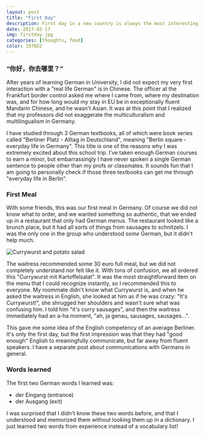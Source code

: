 ```yaml
---
layout: post
title: "First Day"
description: First day in a new country is always the most interesting part of a journey.
date: 2017-02-17
img: firstday.jpg
categories: [thoughts, food]
color: 1976D2
---
```


### “你好，你去哪里？”

After years of learning German in University, I did not expect my very first interaction with a "real life German" is in Chinese. The officer at the Frankfurt border control asked me where I came from, where my destination was, and for how long would my stay in EU be in exceptionally fluent Mandarin Chinese, and he wasn't Asian. It was at this point that I realized that my professors did not exaggerate the multiculturalism and multilingualism in Germany.

I have studied through 3 German textbooks, all of which were book series called "Berliner Platz - Alltag in Deutschland", meaning "Berlin square - everyday life in Germany". This title is one of the reasons why I was extremely excited about this school trip. I’ve taken enough German courses to earn a minor, but embarrassingly I have never spoken a single German sentence to people other than my profs or classmates. It sounds fun that I am going to personally check if those three textbooks can get me through "everyday life in Berlin".

### First Meal

With some friends, this was our first meal in Germany. Of course we did not know what to order, and we wanted something so authentic, that we ended up in a restaurant that only had German menus. The restaurant looked like a brunch place, but it had all sorts of things from sausages to schnitzels. I was the only one in the group who understood *some* German, but it didn't help much.

![Currywurst and potato salad]({{site.baseurl}}/images-hq/first_day/currywurst.jpg)

The waitress recommended some 30 euro full meal, but we did not completely understand nor felt like it. With tons of confusion, we all ordered this "Currywurst mit Kartoffelsalat". It was the most straightforward item on the menu that I could recognize instantly, so I recommended this to everyone. My roommate didn't know what Currywurst is, and when he asked the waitress in English, she looked at him as if he was crazy: "It's Currywurst!", she shrugged her shoulders and wasn't sure what was confusing him. I told him "it's curry sausages", and then the waitress immediately had an a-ha moment, "ah, ja genau, sausages, sausages...".

This gave me some idea of the English competency of an average Berliner. It's only the first day, but the first impression was that they had "good enough" English to meaningfully communicate, but far away from fluent speakers. I have a separate post about communications with Germans in general.

### Words learned

The first two German words I learned was:

- der Eingang (entrance)
- der Ausgang (exit)

I was surprised that I didn't know these two words before, and that I understood and memorized them without looking them up in a dictionary. I just learned two words from experience instead of a vocabulary list!
